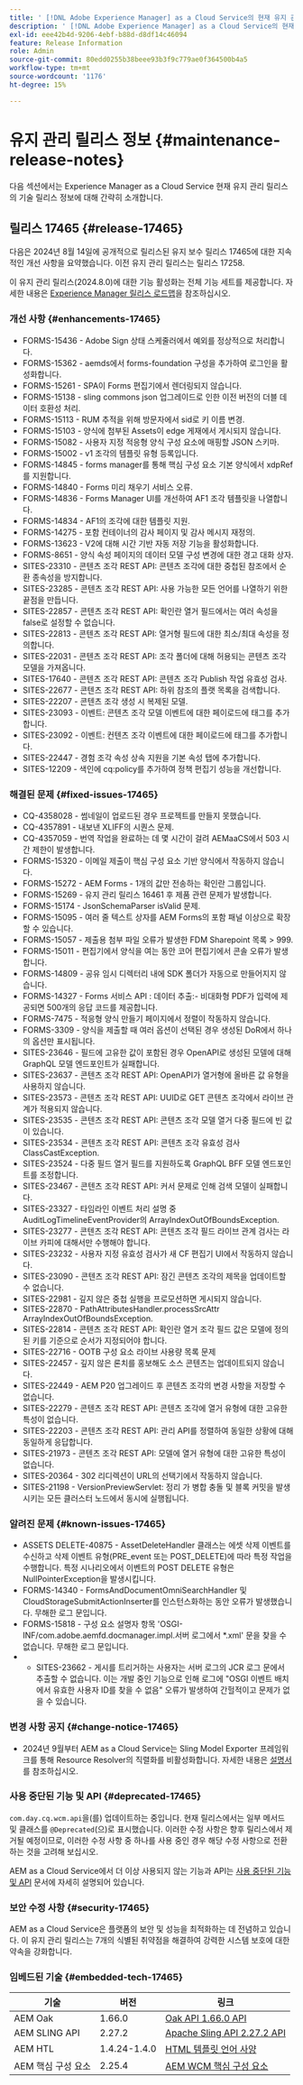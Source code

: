 ```yaml
---
title: ' [!DNL Adobe Experience Manager] as a Cloud Service의 현재 유지 관리 릴리스 정보입니다.'
description: ' [!DNL Adobe Experience Manager] as a Cloud Service의 현재 유지 관리 릴리스 정보입니다.'
exl-id: eee42b4d-9206-4ebf-b88d-d8df14c46094
feature: Release Information
role: Admin
source-git-commit: 80edd0255b38beee93b3f9c779ae0f364500b4a5
workflow-type: tm+mt
source-wordcount: '1176'
ht-degree: 15%

---
```



# 유지 관리 릴리스 정보 {#maintenance-release-notes}

다음 섹션에서는 Experience Manager as a Cloud Service 현재 유지 관리 릴리스의 기술 릴리스 정보에 대해 간략히 소개합니다.

## 릴리스 17465 {#release-17465}

다음은 2024년 8월 14일에 공개적으로 릴리스된 유지 보수 릴리스 17465에 대한 지속적인 개선 사항을 요약했습니다. 이전 유지 관리 릴리스는 릴리스 17258.

이 유지 관리 릴리스(2024.8.0)에 대한 기능 활성화는 전체 기능 세트를 제공합니다. 자세한 내용은 [Experience Manager 릴리스 로드맵](https://experienceleague.adobe.com/ko/docs/experience-manager-release-information/aem-release-updates/update-releases-roadmap)을 참조하십시오.

### 개선 사항 {#enhancements-17465}

* FORMS-15436 - Adobe Sign 상태 스케줄러에서 예외를 정상적으로 처리합니다.
* FORMS-15362 - aemds에서 forms-foundation 구성을 추가하여 로그인을 활성화합니다.
* FORMS-15261 - SPA이 Forms 편집기에서 렌더링되지 않습니다.
* FORMS-15138 - sling commons json 업그레이드로 인한 이전 버전의 더블 데이터 호환성 처리.
* FORMS-15113 - RUM 추적을 위해 방문자에서 sid로 키 이름 변경.
* FORMS-15103 - 양식에 첨부된 Assets이 edge 게재에서 게시되지 않습니다.
* FORMS-15082 - 사용자 지정 적응형 양식 구성 요소에 매핑할 JSON 스키마.
* FORMS-15002 - v1 조각의 템플릿 유형 등록입니다.
* FORMS-14845 - forms manager를 통해 핵심 구성 요소 기본 양식에서 xdpRef를 지원합니다.
* FORMS-14840 - Forms 미리 채우기 서비스 오류.
* FORMS-14836 - Forms Manager UI를 개선하여 AF1 조각 템플릿을 나열합니다.
* FORMS-14834 - AF1의 조각에 대한 템플릿 지원.
* FORMS-14275 - 포함 컨테이너의 감사 페이지 및 감사 메시지 재정의.
* FORMS-13623 - V2에 대해 시간 기반 자동 저장 기능을 활성화합니다.
* FORMS-8651 - 양식 속성 페이지의 데이터 모델 구성 변경에 대한 경고 대화 상자.
* SITES-23310 - 콘텐츠 조각 REST API: 콘텐츠 조각에 대한 중첩된 참조에서 순환 종속성을 방지합니다.
* SITES-23285 - 콘텐츠 조각 REST API: 사용 가능한 모든 언어를 나열하기 위한 끝점을 만듭니다.
* SITES-22857 - 콘텐츠 조각 REST API: 확인란 열거 필드에서는 여러 속성을 false로 설정할 수 없습니다.
* SITES-22813 - 콘텐츠 조각 REST API: 열거형 필드에 대한 최소/최대 속성을 정의합니다.
* SITES-22031 - 콘텐츠 조각 REST API: 조각 폴더에 대해 허용되는 콘텐츠 조각 모델을 가져옵니다.
* SITES-17640 - 콘텐츠 조각 REST API: 콘텐츠 조각 Publish 작업 유효성 검사.
* SITES-22677 - 콘텐츠 조각 REST API: 하위 참조의 플랫 목록을 검색합니다.
* SITES-22207 - 콘텐츠 조각 생성 시 복제된 모델.
* SITES-23093 - 이벤트: 콘텐츠 조각 모델 이벤트에 대한 페이로드에 태그를 추가합니다.
* SITES-23092 - 이벤트: 컨텐츠 조각 이벤트에 대한 페이로드에 태그를 추가합니다.
* SITES-22447 - 경험 조각 속성 상속 지원을 기본 속성 탭에 추가합니다.
* SITES-12209 - 색인에 cq:policy를 추가하여 정책 편집기 성능을 개선합니다.

### 해결된 문제 {#fixed-issues-17465}

* CQ-4358028 - 썸네일이 업로드된 경우 프로젝트를 만들지 못했습니다.
* CQ-4357891 - 내보낸 XLIFF의 시퀀스 문제.
* CQ-4357059 - 번역 작업을 완료하는 데 몇 시간이 걸려 AEMaaCS에서 503 시간 제한이 발생합니다.
* FORMS-15320 - 이메일 제출이 핵심 구성 요소 기반 양식에서 작동하지 않습니다.
* FORMS-15272 - AEM Forms - 1개의 값만 전송하는 확인란 그룹입니다.
* FORMS-15269 - 유지 관리 릴리스 16461 후 제품 관련 문제가 발생합니다.
* FORMS-15174 - JsonSchemaParser isValid 문제.
* FORMS-15095 - 여러 줄 텍스트 상자를 AEM Forms의 포함 패널 이상으로 확장할 수 있습니다.
* FORMS-15057 - 제출용 첨부 파일 오류가 발생한 FDM Sharepoint 목록 > 999.
* FORMS-15011 - 편집기에서 양식을 여는 동안 코어 편집기에서 콘솔 오류가 발생합니다.
* FORMS-14809 - 공유 임시 디렉터리 내에 SDK 폴더가 자동으로 만들어지지 않습니다.
* FORMS-14327 - Forms 서비스 API : 데이터 추출:- 비대화형 PDF가 입력에 제공되면 500개의 응답 코드를 제공합니다.
* FORMS-7475 - 적응형 양식 만들기 페이지에서 정렬이 작동하지 않습니다.
* FORMS-3309 - 양식을 제출할 때 여러 옵션이 선택된 경우 생성된 DoR에서 하나의 옵션만 표시됩니다.
* SITES-23646 - 필드에 고유한 값이 포함된 경우 OpenAPI로 생성된 모델에 대해 GraphQL 모델 엔드포인트가 실패합니다.
* SITES-23637 - 콘텐츠 조각 REST API: OpenAPI가 열거형에 올바른 값 유형을 사용하지 않습니다.
* SITES-23573 - 콘텐츠 조각 REST API: UUID로 GET 콘텐츠 조각에서 라이브 관계가 적용되지 않습니다.
* SITES-23535 - 콘텐츠 조각 REST API: 콘텐츠 조각 모델 열거 다중 필드에 빈 값이 있습니다.
* SITES-23534 - 콘텐츠 조각 REST API: 콘텐츠 조각 유효성 검사 ClassCastException.
* SITES-23524 - 다중 필드 열거 필드를 지원하도록 GraphQL BFF 모델 엔드포인트를 조정합니다.
* SITES-23467 - 콘텐츠 조각 REST API: 커서 문제로 인해 검색 모델이 실패합니다.
* SITES-23327 - 타임라인 이벤트 처리 설명 중 AuditLogTimelineEventProvider의 ArrayIndexOutOfBoundsException.
* SITES-23277 - 콘텐츠 조각 REST API: 콘텐츠 조각 필드 라이브 관계 검사는 라이브 카피에 대해서만 수행해야 합니다.
* SITES-23232 - 사용자 지정 유효성 검사가 새 CF 편집기 UI에서 작동하지 않습니다.
* SITES-23090 - 콘텐츠 조각 REST API: 잠긴 콘텐츠 조각의 제목을 업데이트할 수 없습니다.
* SITES-22981 - 깊지 않은 중첩 실행을 프로모션하면 게시되지 않습니다.
* SITES-22870 - PathAttributesHandler.processSrcAttr ArrayIndexOutOfBoundsException.
* SITES-22814 - 콘텐츠 조각 REST API: 확인란 열거 조각 필드 값은 모델에 정의된 키를 기준으로 순서가 지정되어야 합니다.
* SITES-22716 - OOTB 구성 요소 라이브 사용량 목록 문제
* SITES-22457 - 깊지 않은 론치를 홍보해도 소스 콘텐츠는 업데이트되지 않습니다.
* SITES-22449 - AEM P20 업그레이드 후 콘텐츠 조각의 변경 사항을 저장할 수 없습니다.
* SITES-22279 - 콘텐츠 조각 REST API: 콘텐츠 조각에 열거 유형에 대한 고유한 특성이 없습니다.
* SITES-22203 - 콘텐츠 조각 REST API: 관리 API를 정렬하여 동일한 상황에 대해 동일하게 응답합니다.
* SITES-21973 - 콘텐츠 조각 REST API: 모델에 열거 유형에 대한 고유한 특성이 없습니다.
* SITES-20364 - 302 리디렉션이 URL의 선택기에서 작동하지 않습니다.
* SITES-21198 - VersionPreviewServlet: 정리 가 병합 충돌 및 블록 커밋을 발생시키는 모든 클러스터 노드에서 동시에 실행됩니다.

### 알려진 문제 {#known-issues-17465}

* ASSETS DELETE-40875 - AssetDeleteHandler 클래스는 에셋 삭제 이벤트를 수신하고 삭제 이벤트 유형(PRE_event 또는 POST_DELETE)에 따라 특정 작업을 수행합니다. 특정 시나리오에서 이벤트의 POST DELETE 유형은 NullPointerException을 발생시킵니다.
* FORMS-14340 - FormsAndDocumentOmniSearchHandler 및 CloudStorageSubmitActionInserter를 인스턴스화하는 동안 오류가 발생했습니다. 무해한 로그 문입니다.
* FORMS-15818 - 구성 요소 설명자 항목 &#39;OSGI-INF/com.adobe.aemfd.docmanager.impl.서버 로그에서 *.xml&#39; 문을 찾을 수 없습니다. 무해한 로그 문입니다.
* 
   * SITES-23662 - 게시를 트리거하는 사용자는 서버 로그의 JCR 로그 문에서 추출할 수 없습니다. 이는 개발 중인 기능으로 인해 로그에 &quot;OSGI 이벤트 배치에서 유효한 사용자 ID를 찾을 수 없음&quot; 오류가 발생하여 간헐적이고 문제가 없을 수 있습니다.

### 변경 사항 공지 {#change-notice-17465}

* 2024년 9월부터 AEM as a Cloud Service는 Sling Model Exporter 프레임워크를 통해 Resource Resolver의 직렬화를 비활성화합니다. 자세한 내용은 [설명서](/help/implementing/developing/hybrid/disallow-the-serialization-of-resourceresolvers-via-sling-model-exporter.md)를 참조하십시오.

### 사용 중단된 기능 및 API {#deprecated-17465}

`com.day.cq.wcm.api`을(를) 업데이트하는 중입니다. 현재 릴리스에서는 일부 메서드 및 클래스를 `@Deprecated`(으)로 표시했습니다. 이러한 수정 사항은 향후 릴리스에서 제거될 예정이므로, 이러한 수정 사항 중 하나를 사용 중인 경우 해당 수정 사항으로 전환하는 것을 고려해 보십시오.

AEM as a Cloud Service에서 더 이상 사용되지 않는 기능과 API는 [사용 중단된 기능 및 API](/help/release-notes/deprecated-removed-features.md) 문서에 자세히 설명되어 있습니다.

### 보안 수정 사항 {#security-17465}

AEM as a Cloud Service은 플랫폼의 보안 및 성능을 최적화하는 데 전념하고 있습니다. 이 유지 관리 릴리스는 7개의 식별된 취약점을 해결하여 강력한 시스템 보호에 대한 약속을 강화합니다.

### 임베드된 기술 {#embedded-tech-17465}

| 기술 | 버전 | 링크 |
|---|---|---|
| AEM Oak | 1.66.0 | [Oak API 1.66.0 API](https://www.javadoc.io/doc/org.apache.jackrabbit/oak-api/1.66.0/index.html) |
| AEM SLING API | 2.27.2 | [Apache Sling API 2.27.2 API](https://www.javadoc.io/doc/org.apache.sling/org.apache.sling.api/latest/index.html) |
| AEM HTL | 1.4.24-1.4.0 | [HTML 템플릿 언어 사양](https://github.com/adobe/htl-spec) |
| AEM 핵심 구성 요소 | 2.25.4 | [AEM WCM 핵심 구성 요소](https://github.com/adobe/aem-core-wcm-components) |
